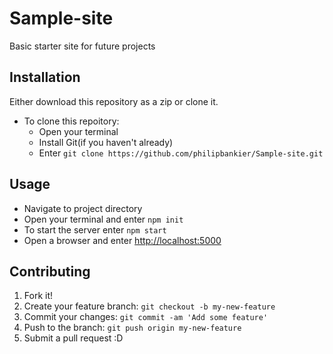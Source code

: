 # Sample-site
Basic starter site for future projects
## Installation
Either download this repository as a zip or clone it.
* To clone this repoitory:
  * Open your terminal
  * Install Git(if you haven't already)
  * Enter `git clone https://github.com/philipbankier/Sample-site.git` 
## Usage
* Navigate to project directory
* Open your terminal and enter `npm init`
* To start the server enter `npm start`
* Open a browser and enter [http://localhost:5000](http://localhost:5000)
## Contributing
1. Fork it!
2. Create your feature branch: `git checkout -b my-new-feature`
3. Commit your changes: `git commit -am 'Add some feature'`
4. Push to the branch: `git push origin my-new-feature`
5. Submit a pull request :D
